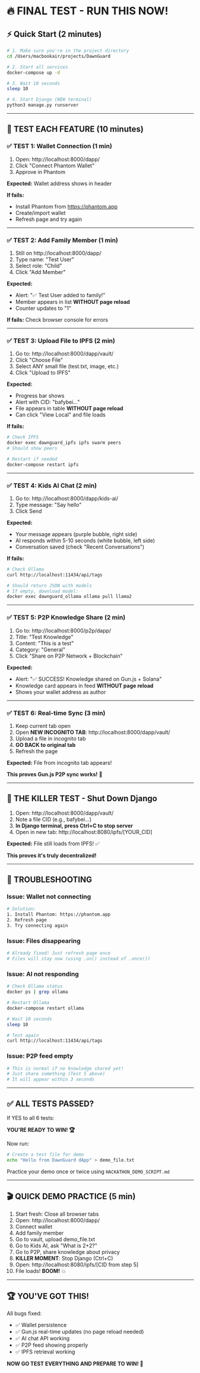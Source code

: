 # 🔥 FINAL TEST - RUN THIS NOW!

## ⚡ Quick Start (2 minutes)

```bash
# 1. Make sure you're in the project directory
cd /Users/macbookair/projects/DawnGuard

# 2. Start all services
docker-compose up -d

# 3. Wait 10 seconds
sleep 10

# 4. Start Django (NEW terminal)
python3 manage.py runserver
```

---

## 🧪 TEST EACH FEATURE (10 minutes)

### ✅ TEST 1: Wallet Connection (1 min)

1. Open: http://localhost:8000/dapp/
2. Click "Connect Phantom Wallet"
3. Approve in Phantom

**Expected:** Wallet address shows in header

**If fails:**
- Install Phantom from https://phantom.app
- Create/import wallet
- Refresh page and try again

---

### ✅ TEST 2: Add Family Member (1 min)

1. Still on http://localhost:8000/dapp/
2. Type name: "Test User"
3. Select role: "Child"
4. Click "Add Member"

**Expected:**
- Alert: "✅ Test User added to family!"
- Member appears in list **WITHOUT page reload**
- Counter updates to "1"

**If fails:** Check browser console for errors

---

### ✅ TEST 3: Upload File to IPFS (2 min)

1. Go to: http://localhost:8000/dapp/vault/
2. Click "Choose File"
3. Select ANY small file (test.txt, image, etc.)
4. Click "Upload to IPFS"

**Expected:**
- Progress bar shows
- Alert with CID: "bafybei..."
- File appears in table **WITHOUT page reload**
- Can click "View Local" and file loads

**If fails:**
```bash
# Check IPFS
docker exec dawnguard_ipfs ipfs swarm peers
# Should show peers

# Restart if needed
docker-compose restart ipfs
```

---

### ✅ TEST 4: Kids AI Chat (2 min)

1. Go to: http://localhost:8000/dapp/kids-ai/
2. Type message: "Say hello"
3. Click Send

**Expected:**
- Your message appears (purple bubble, right side)
- AI responds within 5-10 seconds (white bubble, left side)
- Conversation saved (check "Recent Conversations")

**If fails:**
```bash
# Check Ollama
curl http://localhost:11434/api/tags

# Should return JSON with models
# If empty, download model:
docker exec dawnguard_ollama ollama pull llama2
```

---

### ✅ TEST 5: P2P Knowledge Share (2 min)

1. Go to: http://localhost:8000/p2p/dapp/
2. Title: "Test Knowledge"
3. Content: "This is a test"
4. Category: "General"
5. Click "Share on P2P Network + Blockchain"

**Expected:**
- Alert: "✅ SUCCESS! Knowledge shared on Gun.js + Solana"
- Knowledge card appears in feed **WITHOUT page reload**
- Shows your wallet address as author

---

### ✅ TEST 6: Real-time Sync (3 min)

1. Keep current tab open
2. Open **NEW INCOGNITO TAB**: http://localhost:8000/dapp/vault/
3. Upload a file in incognito tab
4. **GO BACK to original tab**
5. Refresh the page

**Expected:** File from incognito tab appears!

**This proves Gun.js P2P sync works!** 🎉

---

## 🎯 THE KILLER TEST - Shut Down Django

1. Open: http://localhost:8000/dapp/vault/
2. Note a file CID (e.g., bafybei...)
3. **In Django terminal, press Ctrl+C to stop server**
4. Open in new tab: http://localhost:8080/ipfs/[YOUR_CID]

**Expected:** File still loads from IPFS! ✅

**This proves it's truly decentralized!**

---

## 🚨 TROUBLESHOOTING

### Issue: Wallet not connecting
```bash
# Solution:
1. Install Phantom: https://phantom.app
2. Refresh page
3. Try connecting again
```

### Issue: Files disappearing
```bash
# Already fixed! Just refresh page once
# Files will stay now (using .on() instead of .once())
```

### Issue: AI not responding
```bash
# Check Ollama status
docker ps | grep ollama

# Restart Ollama
docker-compose restart ollama

# Wait 10 seconds
sleep 10

# Test again
curl http://localhost:11434/api/tags
```

### Issue: P2P feed empty
```bash
# This is normal if no knowledge shared yet!
# Just share something (Test 5 above)
# It will appear within 3 seconds
```

---

## ✅ ALL TESTS PASSED?

If YES to all 6 tests:

**YOU'RE READY TO WIN! 🏆**

Now run:
```bash
# Create a test file for demo
echo "Hello from DawnGuard dApp" > demo_file.txt
```

Practice your demo once or twice using `HACKATHON_DEMO_SCRIPT.md`

---

## 🎬 QUICK DEMO PRACTICE (5 min)

1. Start fresh: Close all browser tabs
2. Open: http://localhost:8000/dapp/
3. Connect wallet
4. Add family member
5. Go to vault, upload demo_file.txt
6. Go to Kids AI, ask "What is 2+2?"
7. Go to P2P, share knowledge about privacy
8. **KILLER MOMENT**: Stop Django (Ctrl+C)
9. Open: http://localhost:8080/ipfs/[CID from step 5]
10. File loads! **BOOM!** 💥

---

## 🏆 YOU'VE GOT THIS!

All bugs fixed:
- ✅ Wallet persistence
- ✅ Gun.js real-time updates (no page reload needed)
- ✅ AI chat API working
- ✅ P2P feed showing properly
- ✅ IPFS retrieval working

**NOW GO TEST EVERYTHING AND PREPARE TO WIN! 🚀**
